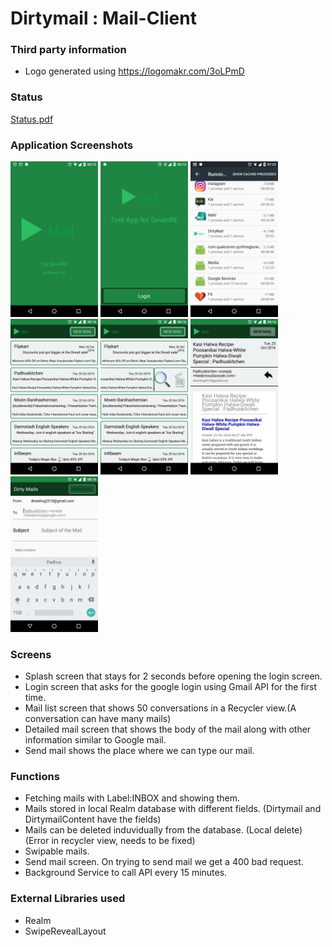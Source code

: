 # Dirtymail : Mail-Client

### Third party information 

- Logo generated using https://logomakr.com/3oLPmD

### Status 
[Status.pdf](http://nbviewer.jupyter.org/github/dineshvg/Dirtymail/blob/master/MailApplicationReportforSevenREJobapplication.pdf)


### Application Screenshots
<img src="https://github.com/dineshvg/Dirtymail/blob/master/Screenshots/Screenshot_20161026-061253.png" width="140">
<img src="https://github.com/dineshvg/Dirtymail/blob/master/Screenshots/Screenshot_20161026-061304.png" width="140">
<img src="https://github.com/dineshvg/Dirtymail/blob/master/Screenshots/Screenshot_20161026-072357.png" width="140">
<img src="https://github.com/dineshvg/Dirtymail/blob/master/Screenshots/Screenshot_20161026-081615.png" width="140">
<img src="https://github.com/dineshvg/Dirtymail/blob/master/Screenshots/Screenshot_20161026-081627.png" width="140">

<img src="https://github.com/dineshvg/Dirtymail/blob/master/Screenshots/Screenshot_20161026-081636.png" width="140">
<img src="https://github.com/dineshvg/Dirtymail/blob/master/Screenshots/Screenshot_20161026-081644.png" width="140">


### Screens

- Splash screen that stays for 2 seconds before opening the login screen.
- Login screen that asks for the google login using Gmail API for the first time.
- Mail list screen that shows 50 conversations in a Recycler view.(A conversation can have many mails)
- Detailed mail screen that shows the body of the mail along with other information similar to Google mail.
- Send mail shows the place where we can type our mail.

### Functions 
- Fetching mails with Label:INBOX and showing them.
- Mails stored in local Realm database with different fields. (Dirtymail and DirtymailContent have the fields)
- Mails can be deleted induvidually from the database. (Local delete) (Error in recycler view, needs to be fixed)
- Swipable mails.
- Send mail screen. On trying to send mail we get a 400 bad request.
- Background Service to call API every 15 minutes.

### External Libraries used
- Realm
- SwipeRevealLayout

 
[this]: <http://i.stack.imgur.com/aB55l.png>

